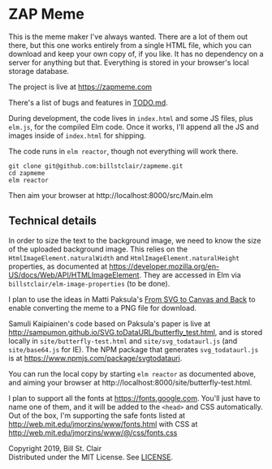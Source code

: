 # ZAP Meme

This is the meme maker I've always wanted. There are a lot of them out there, but this one works entirely from a single HTML file, which you can download and keep your own copy of, if you like. It has no dependency on a server for anything but that. Everything is stored in your browser's local storage database.

The project is live at https://zapmeme.com

There's a list of bugs and features in [TODO.md](TODO.md).

During development, the code lives in `index.html` and some JS files, plus `elm.js`, for the compiled Elm code. Once it works, I'll append all the JS and images inside of `index.html` for shipping.

The code runs in `elm reactor`, though not everything will work there.

```
git clone git@github.com:billstclair/zapmeme.git
cd zapmeme
elm reactor
```

Then aim your browser at http://localhost:8000/src/Main.elm

## Technical details

In order to size the text to the background image, we need to know the size of the uploaded background image. This relies on the `HtmlImageElement.naturalWidth` and `HtmlImageElement.naturalHeight` properties, as documented at https://developer.mozilla.org/en-US/docs/Web/API/HTMLImageElement. They are accessed in Elm via `billstclair/elm-image-properties` (to be done).

I plan to use the ideas in Matti Paksula's [From SVG to Canvas and Back](http://svgopen.org/2010/papers/62-From_SVG_to_Canvas_and_Back/) to enable converting the meme to a PNG file for download.

Samuli Kaipiainen's code based on Paksula's paper is live at http://sampumon.github.io/SVG.toDataURL/butterfly_test.html, and is stored locally in `site/butterfly-test.html` and `site/svg_todataurl.js` (and `site/base64.js` for IE). The NPM package that generates `svg_todataurl.js` is at https://www.npmjs.com/package/svgtodatauri.

You can run the local copy by starting `elm reactor` as documented above, and aiming your browser at http://localhost:8000/site/butterfly-test.html.

I plan to support all the fonts at https://fonts.google.com. You'll just have to name one of them, and it will be added to the `<head>` and CSS automatically. Out of the box, I'm supporting the safe fonts listed at http://web.mit.edu/jmorzins/www/fonts.html with CSS at http://web.mit.edu/jmorzins/www/@/css/fonts.css

Copyright 2019, Bill St. Clair<br/>
Distributed under the MIT License. See [LICENSE](LICENSE).
